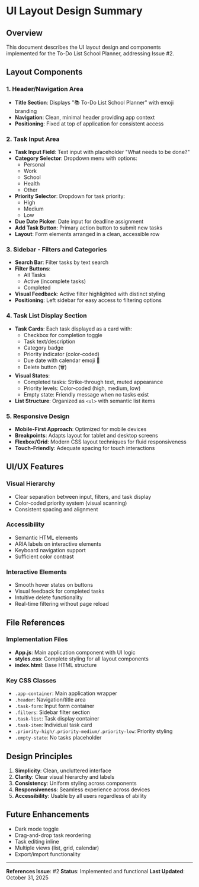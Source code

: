 # UI Layout Design Summary

## Overview
This document describes the UI layout design and components implemented for the To-Do List School Planner, addressing Issue #2.

## Layout Components

### 1. Header/Navigation Area
- **Title Section**: Displays "📚 To-Do List School Planner" with emoji branding
- **Navigation**: Clean, minimal header providing app context
- **Positioning**: Fixed at top of application for consistent access

### 2. Task Input Area
- **Task Input Field**: Text input with placeholder "What needs to be done?"
- **Category Selector**: Dropdown menu with options:
  - Personal
  - Work
  - School
  - Health
  - Other
- **Priority Selector**: Dropdown for task priority:
  - High
  - Medium
  - Low
- **Due Date Picker**: Date input for deadline assignment
- **Add Task Button**: Primary action button to submit new tasks
- **Layout**: Form elements arranged in a clean, accessible row

### 3. Sidebar - Filters and Categories
- **Search Bar**: Filter tasks by text search
- **Filter Buttons**:
  - All Tasks
  - Active (incomplete tasks)
  - Completed
- **Visual Feedback**: Active filter highlighted with distinct styling
- **Positioning**: Left sidebar for easy access to filtering options

### 4. Task List Display Section
- **Task Cards**: Each task displayed as a card with:
  - Checkbox for completion toggle
  - Task text/description
  - Category badge
  - Priority indicator (color-coded)
  - Due date with calendar emoji 📅
  - Delete button (🗑️)
- **Visual States**:
  - Completed tasks: Strike-through text, muted appearance
  - Priority levels: Color-coded (high, medium, low)
  - Empty state: Friendly message when no tasks exist
- **List Structure**: Organized as `<ul>` with semantic list items

### 5. Responsive Design
- **Mobile-First Approach**: Optimized for mobile devices
- **Breakpoints**: Adapts layout for tablet and desktop screens
- **Flexbox/Grid**: Modern CSS layout techniques for fluid responsiveness
- **Touch-Friendly**: Adequate spacing for touch interactions

## UI/UX Features

### Visual Hierarchy
- Clear separation between input, filters, and task display
- Color-coded priority system (visual scanning)
- Consistent spacing and alignment

### Accessibility
- Semantic HTML elements
- ARIA labels on interactive elements
- Keyboard navigation support
- Sufficient color contrast

### Interactive Elements
- Smooth hover states on buttons
- Visual feedback for completed tasks
- Intuitive delete functionality
- Real-time filtering without page reload

## File References

### Implementation Files
- **App.js**: Main application component with UI logic
- **styles.css**: Complete styling for all layout components
- **index.html**: Base HTML structure

### Key CSS Classes
- `.app-container`: Main application wrapper
- `.header`: Navigation/title area
- `.task-form`: Input form container
- `.filters`: Sidebar filter section
- `.task-list`: Task display container
- `.task-item`: Individual task card
- `.priority-high/.priority-medium/.priority-low`: Priority styling
- `.empty-state`: No tasks placeholder

## Design Principles

1. **Simplicity**: Clean, uncluttered interface
2. **Clarity**: Clear visual hierarchy and labels
3. **Consistency**: Uniform styling across components
4. **Responsiveness**: Seamless experience across devices
5. **Accessibility**: Usable by all users regardless of ability

## Future Enhancements
- Dark mode toggle
- Drag-and-drop task reordering
- Task editing inline
- Multiple views (list, grid, calendar)
- Export/import functionality

---

**References Issue**: #2
**Status**: Implemented and functional
**Last Updated**: October 31, 2025
